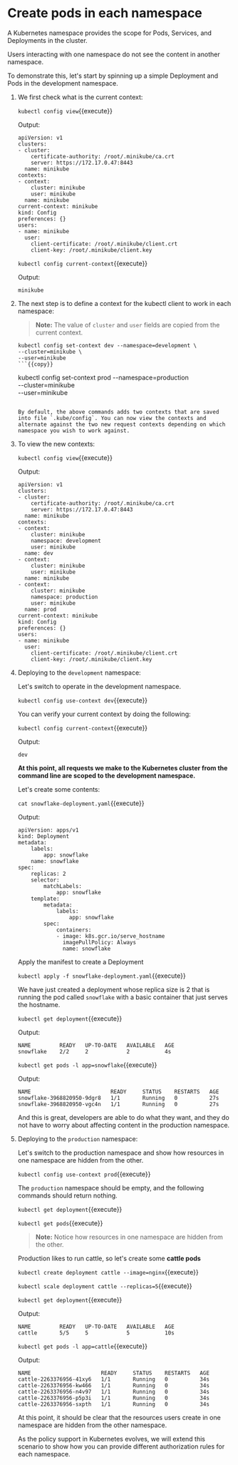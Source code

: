 # Create pods in each namespace

A Kubernetes namespace provides the scope for Pods, Services, and Deployments in the cluster.

Users interacting with one namespace do not see the content in another namespace.

To demonstrate this, let's start by spinning up a simple Deployment and Pods in the development namespace.

1. We first check what is the current context:

    `kubectl config view`{{execute}}

    Output:

    ```
    apiVersion: v1
    clusters:
    - cluster:
        certificate-authority: /root/.minikube/ca.crt
        server: https://172.17.0.47:8443
      name: minikube
    contexts:
    - context:
        cluster: minikube
        user: minikube
      name: minikube
    current-context: minikube
    kind: Config
    preferences: {}
    users:
    - name: minikube
      user:
        client-certificate: /root/.minikube/client.crt
        client-key: /root/.minikube/client.key
    ```

    `kubectl config current-context`{{execute}}

    Output:

    `minikube`

2. The next step is to define a context for the kubectl client to work in each namespace: 
   
    > **Note:** The value of `cluster` and `user` fields are copied from the current context.
    
    ```
    kubectl config set-context dev --namespace=development \
    --cluster=minikube \
    --user=minikube
    ```{{copy}}

    ```
    kubectl config set-context prod --namespace=production \
    --cluster=minikube \
    --user=minikube
    ```{{copy}}

    By default, the above commands adds two contexts that are saved into file `.kube/config`. You can now view the contexts and alternate against the two new request contexts depending on which namespace you wish to work against.

3. To view the new contexts:
    
    `kubectl config view`{{execute}}

    Output:

    ```
    apiVersion: v1
    clusters:
    - cluster:
        certificate-authority: /root/.minikube/ca.crt
        server: https://172.17.0.47:8443
      name: minikube
    contexts:
    - context:
        cluster: minikube
        namespace: development
        user: minikube
      name: dev
    - context:
        cluster: minikube
        user: minikube
      name: minikube
    - context:
        cluster: minikube
        namespace: production
        user: minikube
      name: prod
    current-context: minikube
    kind: Config
    preferences: {}
    users:
    - name: minikube
      user:
        client-certificate: /root/.minikube/client.crt
        client-key: /root/.minikube/client.key
    ```

4. Deploying to the `development` namespace:

    Let's switch to operate in the development namespace.

    `kubectl config use-context dev`{{execute}}

    You can verify your current context by doing the following:
    
    `kubectl config current-context`{{execute}}

    Output:

    `dev`

    **At this point, all requests we make to the Kubernetes cluster from the command line are scoped to the development namespace.**

    Let's create some contents:

    `cat snowflake-deployment.yaml`{{execute}}

    Output:
    
    ```
    apiVersion: apps/v1
    kind: Deployment
    metadata:
        labels:
            app: snowflake
        name: snowflake
    spec:
        replicas: 2
        selector:
            matchLabels:
                app: snowflake
        template:
            metadata:
                labels:
                    app: snowflake
            spec:
                containers:
                - image: k8s.gcr.io/serve_hostname
                  imagePullPolicy: Always
                  name: snowflake
    ```

    Apply the manifest to create a Deployment

    `kubectl apply -f snowflake-deployment.yaml`{{execute}}

    We have just created a deployment whose replica size is 2 that is running the pod called `snowflake` with a basic container that just serves the hostname.

    `kubectl get deployment`{{execute}}

    Output:
    
    ```
    NAME         READY   UP-TO-DATE   AVAILABLE   AGE
    snowflake    2/2     2            2           4s
    ```

    `kubectl get pods -l app=snowflake`{{execute}}

    Output:
    
    ```
    NAME                         READY     STATUS    RESTARTS   AGE
    snowflake-3968820950-9dgr8   1/1       Running   0          27s
    snowflake-3968820950-vgc4n   1/1       Running   0          27s
    ```

    And this is great, developers are able to do what they want, and they do not have to worry about affecting content in the production namespace.

5. Deploying to the `production` namespace:

    Let's switch to the production namespace and show how resources in one namespace are hidden from the other.

    `kubectl config use-context prod`{{execute}}

    The `production` namespace should be empty, and the following commands should return nothing.
    
    `kubectl get deployment`{{execute}}
    
    `kubectl get pods`{{execute}}

    > **Note:** Notice how resources in one namespace are hidden from the other.

    Production likes to run cattle, so let's create some **cattle pods**

    `kubectl create deployment cattle --image=nginx`{{execute}}

    `kubectl scale deployment cattle --replicas=5`{{execute}}

    `kubectl get deployment`{{execute}}

    Output:

    ```
    NAME         READY   UP-TO-DATE   AVAILABLE   AGE
    cattle       5/5     5            5           10s
    ```

    `kubectl get pods -l app=cattle`{{execute}}

    Output:
    
    ```
    NAME                      READY     STATUS    RESTARTS   AGE
    cattle-2263376956-41xy6   1/1       Running   0          34s
    cattle-2263376956-kw466   1/1       Running   0          34s
    cattle-2263376956-n4v97   1/1       Running   0          34s
    cattle-2263376956-p5p3i   1/1       Running   0          34s
    cattle-2263376956-sxpth   1/1       Running   0          34s
    ```

    At this point, it should be clear that the resources users create in one namespace are hidden from the other namespace.

    As the policy support in Kubernetes evolves, we will extend this scenario to show how you can provide different authorization rules for each namespace.

